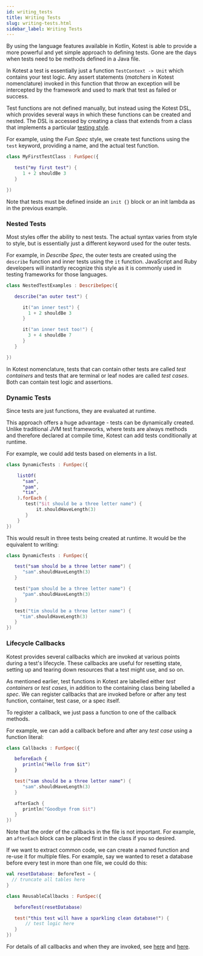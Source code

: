 ```yaml
---
id: writing_tests
title: Writing Tests
slug: writing-tests.html
sidebar_label: Writing Tests
---
```


By using the language features available in Kotlin, Kotest is able to provide a more powerful and yet simple approach
to defining tests. Gone are the days when tests need to be methods defined in a Java file.

In Kotest a test is essentially just a function `TestContext -> Unit` which contains your test logic.
Any assert statements (_matchers_ in Kotest nomenclature) invoked in this function that throw an exception
will be intercepted by the framework and used to mark that test as failed or success.

Test functions are not defined manually, but instead using the Kotest DSL, which provides several ways in which these functions
can be created and nested. The DSL is accessed by creating a class that extends from a class that implements a particular
[testing style](styles.md).

For example, using the _Fun Spec_ style, we create test functions using the `test` keyword, providing a name, and the
actual test function.

```kotlin
class MyFirstTestClass : FunSpec({

   test("my first test") {
      1 + 2 shouldBe 3
   }

})
```

Note that tests must be defined inside an `init {}` block or an init lambda as in the previous example.

### Nested Tests

Most styles offer the ability to nest tests. The actual syntax varies from style to style,
but is essentially just a different keyword used for the outer tests.

For example, in _Describe Spec_, the outer tests are created using the `describe` function and
inner tests using the `it` function.
JavaScript and Ruby developers will instantly recognize this style as it is commonly used in testing frameworks
for those languages.

```kotlin
class NestedTestExamples : DescribeSpec({

   describe("an outer test") {

      it("an inner test") {
        1 + 2 shouldBe 3
      }

      it("an inner test too!") {
        3 + 4 shouldBe 7
      }
   }

})
```

In Kotest nomenclature, tests that can contain other tests are called _test containers_ and tests
that are terminal or leaf nodes are called _test cases_. Both can contain test logic and assertions.


### Dynamic Tests

Since tests are just functions, they are evaluated at runtime.

This approach offers a huge advantage - tests can be dynamically created. Unlike traditional JVM test frameworks,
where tests are always methods and therefore declared at compile time, Kotest can add tests conditionally at runtime.

For example, we could add tests based on elements in a list.

```kotlin
class DynamicTests : FunSpec({

    listOf(
      "sam",
      "pam",
      "tim",
    ).forEach {
       test("$it should be a three letter name") {
           it.shouldHaveLength(3)
       }
    }
})
```

This would result in three tests being created at runtime. It would be the equivalent to writing:

```kotlin
class DynamicTests : FunSpec({

   test("sam should be a three letter name") {
      "sam".shouldHaveLength(3)
   }

   test("pam should be a three letter name") {
      "pam".shouldHaveLength(3)
   }

   test("tim should be a three letter name") {
     "tim".shouldHaveLength(3)
   }
})
```


### Lifecycle Callbacks

Kotest provides several callbacks which are invoked at various points during a test's lifecycle.
These callbacks are useful for resetting state, setting up and tearing down resources that a test might use, and so on.

As mentioned earlier, test functions in Kotest are labelled either _test containers_ or _test cases_, in addition to
the containing class being labelled a _spec_. We can register callbacks that are invoked before or after any test function, container, test case, or a spec itself.

To register a callback, we just pass a function to one of the callback methods.

For example, we can add a callback before and after any _test case_ using a function literal:

```kotlin
class Callbacks : FunSpec({

   beforeEach {
      println("Hello from $it")
   }

   test("sam should be a three letter name") {
      "sam".shouldHaveLength(3)
   }

   afterEach {
      println("Goodbye from $it")
   }
})
```

Note that the order of the callbacks in the file is not important.
For example, an `afterEach` block can be placed first in the class if you so desired.

If we want to extract common code, we can create a named function and re-use it for multiple files.
For example, say we wanted to reset a database before every test in more than one file, we could do this:

```kotlin
val resetDatabase: BeforeTest = {
  // truncate all tables here
}

class ReusableCallbacks : FunSpec({

   beforeTest(resetDatabase)

   test("this test will have a sparkling clean database!") {
       // test logic here
   }
})
```

For details of all callbacks and when they are invoked, see [here](lifecycle_hooks.md) and [here](extensions/extensions.md).
